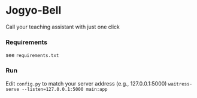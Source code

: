 # Jogyo-Bell
Call your teaching assistant with just one click

### Requirements
see `requirements.txt`

### Run
Edit `config.py` to match your server address (e.g., 127.0.0.1:5000)
`waitress-serve --listen=127.0.0.1:5000 main:app`
